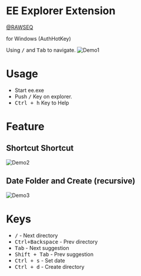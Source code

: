 # EE Explorer Extension
[@RAWSEQ](https://twitter.com/RAWSEQ)

for Windows (AuthHotKey)

Using <kbd>/</kbd> and <kbd>Tab</kbd> to navigate.
![Demo1](https://ltside.com/img/ee1.gif)

# Usage

- Start ee.exe
- Push <kbd>/</kbd> Key on explorer.
- <kbd>Ctrl + h</kbd> Key to Help

# Feature

## Shortcut Shortcut

![Demo2](https://ltside.com/img/ee2.gif)

## Date Folder and Create (recursive)

![Demo3](https://ltside.com/img/ee3.gif)

# Keys
- <kbd>/</kbd>              - Next directory
- <kbd>Ctrl+Backspace</kbd> - Prev directory
- <kbd>Tab</kbd>            - Next suggestion
- <kbd>Shift + Tab</kbd>    - Prev suggestion
- <kbd>Ctrl + s</kbd>       - Set date
- <kbd>Ctrl + d</kbd>       - Create directory
